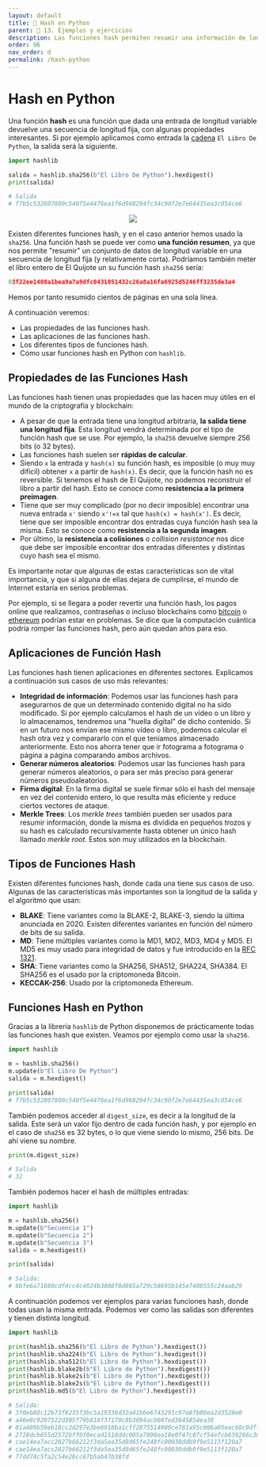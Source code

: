 ```yaml
---
layout: default
title: 📗 Hash en Python
parent: 🔬 13. Ejemplos y ejercicios
description: Las funciones hash permiten resumir una información de longitud variable en una secuencia de longitud fija. Son muy usadas en el mundo blockchain y con la librería de Python hashlib podemos calcular las más tipicas como la sha256.
order: 96
nav_order: d
permalink: /hash-python
---
```


# Hash en Python

Una función **hash** es una función que dada una entrada de longitud variable devuelve una secuencia de longitud fija, con algunas propiedades interesantes. Si por ejemplo aplicamos como entrada la [cadena](/cadenas-python) `El Libro De Python`, la salida será la siguiente.

```python
import hashlib

salida = hashlib.sha256(b"El Libro De Python").hexdigest()
print(salida)

# Salida
# f7b5c532807800c540f5e4476ea1f6d968294fc34c90f2e7e64435ea3c054ce6
```

<center><img src="https://github.com/ellibrodepython/blog/blob/main/img/hash.png?raw=true"></center>

Existen diferentes funciones hash, y en el caso anterior hemos usado la `sha256`. Una función hash se puede ver como **una función resumen**, ya que nos permite "resumir" un conjunto de datos de longitud variable en una secuencia de longitud fija (y relativamente corta). Podríamos también meter el libro entero de El Quijote un su función hash `sha256` sería:

```python
03f22ee1408a1bea9a7a9dfc0431051432c26a8a16fa6925d5246ff3235de3a4
```

Hemos por tanto resumido cientos de páginas en una sola línea.


A continuación veremos:
* Las propiedades de las funciones hash.
* Las aplicaciones de las funciones hash.
* Los diferentes tipos de funciones hash.
* Cómo usar funciones hash en Python con `hashlib`.

## Propiedades de las Funciones Hash

Las funciones hash tienen unas propiedades que las hacen muy útiles en el mundo de la criptografía y blockchain:

* A pesar de que la entrada tiene una longitud arbitraria, **la salida tiene una longitud fija**. Esta longitud vendrá determinada por el tipo de función hash que se use. Por ejemplo, la `sha256` devuelve siempre 256 bits (o 32 bytes).
* Las funciones hash suelen ser **rápidas de calcular**.
* Siendo `x` la entrada y `hash(x)` su función hash, es imposible (o muy muy difícil) obtener `x` a partir de `hash(x)`. Es decir, que la función hash no es reversible. Si tenemos el hash de El Quijote, no podemos reconstruir el libro a partir del hash. Esto se conoce como **resistencia a la primera preimagen**.
* Tiene que ser muy complicado (por no decir imposible) encontrar una nueva entrada `x'` siendo `x'!=x` tal que `hash(x) = hash(x')`. Es decir, tiene que ser imposible encontrar dos entradas cuya función hash sea la misma. Esto se conoce como **resistencia a la segunda imagen**.
* Por último, la **resistencia a colisiones** o *collision resistance* nos dice que debe ser imposible encontrar dos entradas diferentes y distintas cuyo hash sea el mismo.

Es importante notar que algunas de estas características son de vital importancia, y que si alguna de ellas dejara de cumplirse, el mundo de Internet estaría en serios problemas.

Por ejemplo, si se llegara a poder revertir una función hash, los pagos online que realizamos, contraseñas o incluso blockchains como [bitcoin](https://es.wikipedia.org/wiki/Bitcoin) o [ethereum](https://es.wikipedia.org/wiki/Ethereum) podrían estar en problemas. Se dice que la computación cuántica podría romper las funciones hash, pero aún quedan años para eso.

## Aplicaciones de Función Hash

Las funciones hash tienen aplicaciones en diferentes sectores. Explicamos a continuación sus casos de uso más relevantes:

* **Integridad de información**: Podemos usar las funciones hash para asegurarnos de que un determinado contenido digital no ha sido modificado. Si por ejemplo calculamos el hash de un vídeo o un libro y lo almacenamos, tendremos una "huella digital" de dicho contenido. Si en un futuro nos envían ese mismo vídeo o libro, podemos calcular el hash otra vez y compararlo con el que teníamos almacenado anteriormente. Esto nos ahorra tener que ir fotograma a fotograma o página a página comparando ambos archivos.
* **Generar números aleatorios**: Podemos usar las funciones hash para generar números aleatorios, o para ser más preciso para generar números pseudoaleatorios. 
* **Firma digital**: En la firma digital se suele firmar sólo el hash del mensaje en vez del contenido entero, lo que resulta más eficiente y reduce ciertos vectores de ataque.
* **Merkle Trees**: Los *merkle trees* también pueden ser usados para resumir información, donde la misma es dividida en pequeños trozos y su hash es calculado recursivamente hasta obtener un único hash llamado *merkle root*. Estos son muy utilizados en la blockchain.


## Tipos de Funciones Hash

Existen diferentes funciones hash, donde cada una tiene sus casos de uso. Algunas de las características más importantes son la longitud de la salida y el algoritmo que usan:

* **BLAKE**: Tiene variantes como la BLAKE-2, BLAKE-3, siendo la última anunciada en 2020. Existen diferentes variantes en función del número de bits de su salida.
* **MD**: Tiene múltiples variantes como la MD1, MD2, MD3, MD4 y MD5. El MD5 es muy usado para integridad de datos y fue introducido en la [RFC 1321](https://datatracker.ietf.org/doc/html/rfc1321).
* **SHA**: Tiene variantes como la SHA256, SHA512, SHA224, SHA384. El SHA256 es el usado por la criptomoneda Bitcoin.
* **KECCAK-256**: Usado por la criptomoneda Ethereum.

## Funciones Hash en Python

Gracias a la librería `hashlib` de Python disponemos de prácticamente todas las funciones hash que existen. Veamos por ejemplo como usar la `sha256`.

```python
import hashlib

m = hashlib.sha256()
m.update(b"El Libro De Python")
salida = m.hexdigest()

print(salida)
# f7b5c532807800c540f5e4476ea1f6d968294fc34c90f2e7e64435ea3c054ce6
```

También podemos acceder al `digest_size`, es decir a la longitud de la salida. Este será un valor fijo dentro de cada función hash, y por ejemplo en el caso de `sha256` es 32 bytes, o lo que viene siendo lo mismo, 256 bits. De ahí viene su nombre.


```python
print(m.digest_size)

# Salida
# 32
```

También podemos hacer el hash de múltiples entradas:

```python
import hashlib

m = hashlib.sha256()
m.update(b"Secuencia 1")
m.update(b"Secuencia 2")
m.update(b"Secuencia 3")
salida = m.hexdigest()

print(salida)

# Salida:
# 8bfe6a71680cdf4cc4c4024b3808f0d865a729c58695b145e7408555c24aab29
```

A continuación podemos ver ejemplos para varias funciones hash, donde todas usan la misma entrada. Podemos ver como las salidas son diferentes y tienen distinta longitud.


```python
import hashlib

print(hashlib.sha256(b"El Libro de Python").hexdigest())
print(hashlib.sha224(b"El Libro de Python").hexdigest())
print(hashlib.sha512(b"El Libro de Python").hexdigest())
print(hashlib.blake2b(b"El Libro de Python").hexdigest())
print(hashlib.blake2s(b"El Libro de Python").hexdigest())
print(hashlib.blake2s(b"El Libro de Python").hexdigest())
print(hashlib.md5(b"El Libro de Python").hexdigest())

# Salida:
# 3f0eb88c12b73f8235f3bc5a19336d32a41bbe6743291c97e8fb00ea2d3520e0
# a46e8c9207522d305f79b818f37170c8b3094acb607ed3645854ea38
# 01a489b59eb18cc2d297e3be6918ba1cff2875514900ce781a95c006a05eac68c9dffc0ae9bb64c00dbc628fa1b2a28159e8cee2875e86157d82c0998a786beb
# 2728dcb655d2572bff0f0ecad1518ddc005a7896ea18e0f47c07cf54efcb639266c3056ebd4ef62abad34d8ccd074925012cde3da4a351f0f14831b7c36f6a48
# cae14ea7acc2827b66212f3da5ea35d8d65fe248fc00030ddb9f9e5113f120a7
# cae14ea7acc2827b66212f3da5ea35d8d65fe248fc00030ddb9f9e5113f120a7
# 77dd74c5fa2c54e26cc67b5ab47b38fd
```


